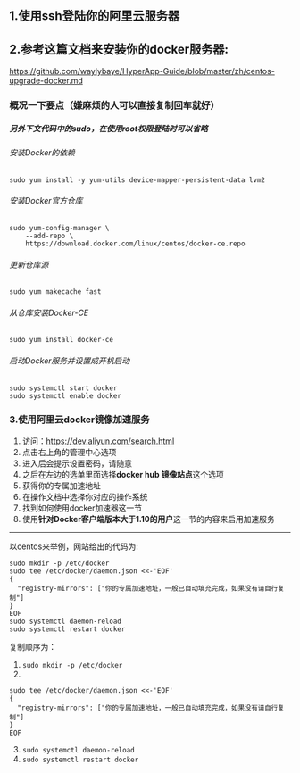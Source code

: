 ## 1.使用ssh登陆你的阿里云服务器
## 2.参考这篇文档来安装你的docker服务器:
https://github.com/waylybaye/HyperApp-Guide/blob/master/zh/centos-upgrade-docker.md
### 概况一下要点（嫌麻烦的人可以直接复制回车就好）
##### 另外下文代码中的sudo，在使用root权限登陆时可以省略
###### 安装Docker的依赖
`sudo yum install -y yum-utils device-mapper-persistent-data lvm2`
###### 安装Docker官方仓库
```
sudo yum-config-manager \
    --add-repo \
    https://download.docker.com/linux/centos/docker-ce.repo
```
###### 更新仓库源
`sudo yum makecache fast`
###### 从仓库安装Docker-CE
`sudo yum install docker-ce`
###### 启动Docker服务并设置成开机启动
```
sudo systemctl start docker
sudo systemctl enable docker
```
### 3.使用阿里云docker镜像加速服务
1. 访问：https://dev.aliyun.com/search.html
1. 点击右上角的管理中心选项
1. 进入后会提示设置密码，请随意
1. 之后在左边的选单里面选择**docker hub 镜像站点**这个选项
1. 获得你的专属加速地址
1. 在操作文档中选择你对应的操作系统
1. 找到如何使用docker加速器这一节
1. 使用**针对Docker客户端版本大于1.10的用户**这一节的内容来启用加速服务
------------
以centos来举例，网站给出的代码为:
```
sudo mkdir -p /etc/docker
sudo tee /etc/docker/daemon.json <<-'EOF'
{
  "registry-mirrors": ["你的专属加速地址，一般已自动填充完成，如果没有请自行复制"]
}
EOF
sudo systemctl daemon-reload
sudo systemctl restart docker
```
复制顺序为：
1. `sudo mkdir -p /etc/docker`
1. 
```
sudo tee /etc/docker/daemon.json <<-'EOF'
{
  "registry-mirrors": ["你的专属加速地址，一般已自动填充完成，如果没有请自行复制"]
}
EOF
```
3. `sudo systemctl daemon-reload`
4. `sudo systemctl restart docker`
